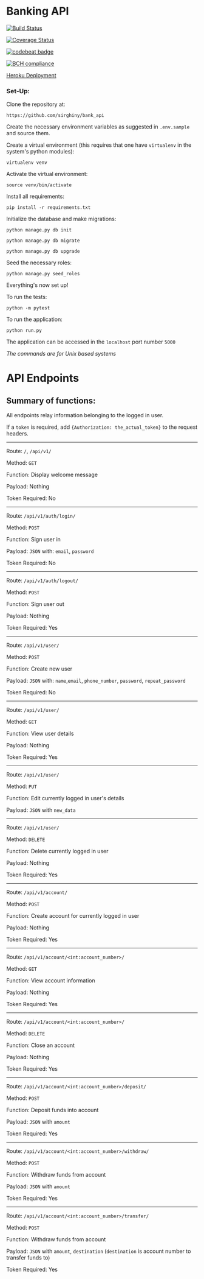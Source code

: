 # Banking API

[![Build Status](https://travis-ci.org/sirghiny/bank_api.svg?branch=develop)](https://travis-ci.org/sirghiny/bank_api)

[![Coverage Status](https://coveralls.io/repos/github/sirghiny/bank_api/badge.svg?branch=develop)](https://coveralls.io/github/sirghiny/bank_api?branch=develop)

[![codebeat badge](https://codebeat.co/badges/c36a8cb3-5048-4caf-879b-df318f73f132)](https://codebeat.co/projects/github-com-sirghiny-bank_api-develop)

[![BCH compliance](https://bettercodehub.com/edge/badge/sirghiny/bank_api?branch=develop)](https://bettercodehub.com/)

[Heroku Deployment](https://smallbank.herokuapp.com/)


### Set-Up:

Clone the repository at:

	https://github.com/sirghiny/bank_api

Create the necessary environment variables as suggested in `.env.sample` and source them.


Create a virtual environment (this requires that one have `virtualenv` in the system's python modules):

	virtualenv venv

Activate the virtual environment:

	source venv/bin/activate

Install all requirements:

	pip install -r requirements.txt

Initialize the database and make migrations:

	python manage.py db init

	python manage.py db migrate

	python manage.py db upgrade

Seed the necessary roles:

	python manage.py seed_roles

Everything's now set up!

To run the tests:

	python -m pytest


To run the application:

	python run.py

The application can be accessed in the `localhost` port number `5000`


*The commands are for Unix based systems*


# API Endpoints

## Summary of functions:

All endpoints relay information belonging to the logged in user.

If a `token` is required, add `{Authorization: the_actual_token}` to the request headers.


---------------------------------------------------------------------------------------
Route: `/`, `/api/v1/`

Method: `GET`

Function: Display welcome message

Payload: Nothing

Token Required: No


---------------------------------------------------------------------------------------
Route: `/api/v1/auth/login/`

Method: `POST`

Function: Sign user in

Payload: `JSON` with: `email`, `password`

Token Required: No


---------------------------------------------------------------------------------------
Route: `/api/v1/auth/logout/`

Method: `POST`

Function: Sign user out

Payload: Nothing

Token Required: Yes


---------------------------------------------------------------------------------------
Route: `/api/v1/user/`

Method: `POST`

Function: Create new user 

Payload: `JSON` with: `name`,`email`, `phone_number`, `password`, `repeat_password`

Token Required: No


---------------------------------------------------------------------------------------
Route: `/api/v1/user/`

Method: `GET`

Function: View user details

Payload: Nothing

Token Required: Yes


---------------------------------------------------------------------------------------
Route: `/api/v1/user/`

Method: `PUT`

Function: Edit currently logged in user's details

Payload: `JSON` with `new_data`


---------------------------------------------------------------------------------------
Route: `/api/v1/user/`

Method: `DELETE`

Function: Delete currently logged in user

Payload: Nothing

Token Required: Yes


---------------------------------------------------------------------------------------
Route: `/api/v1/account/`

Method: `POST`

Function: Create account for currently logged in user

Payload: Nothing

Token Required: Yes


---------------------------------------------------------------------------------------
Route: `/api/v1/account/<int:account_number>/`

Method: `GET`

Function: View account information

Payload: Nothing

Token Required: Yes


---------------------------------------------------------------------------------------
Route: `/api/v1/account/<int:account_number>/`

Method: `DELETE`

Function: Close an account

Payload: Nothing

Token Required: Yes


---------------------------------------------------------------------------------------
Route: `/api/v1/account/<int:account_number>/deposit/`

Method: `POST`

Function: Deposit funds into account

Payload: `JSON` with `amount`

Token Required: Yes


---------------------------------------------------------------------------------------
Route: `/api/v1/account/<int:account_number>/withdraw/`

Method: `POST`

Function: Withdraw funds from account

Payload: `JSON` with `amount`

Token Required: Yes


---------------------------------------------------------------------------------------
Route: `/api/v1/account/<int:account_number>/transfer/`

Method: `POST`

Function: Withdraw funds from account

Payload: `JSON` with `amount`, `destination` (`destination` is account number to transfer funds to)

Token Required: Yes


